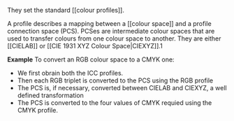 They set the standard [[colour profiles]].

A profile describes a mapping between a [[colour space]] and a profile connection space (PCS). PCSes are intermediate colour spaces that are used to transfer colours from one colour space to another. They are either [[CIELAB]] or [[CIE 1931 XYZ Colour Space|CIEXYZ]].1

**Example**
To convert an RGB colour space to a CMYK one:
- We first obrain both the ICC profiles.
- Then each RGB triplet is converted to the PCS using the RGB profile
- The PCS is, if necessary, converted between CIELAB and CIEXYZ, a well defined transformation
- The PCS is converted to the four values of CMYK requied using the CMYK profile.